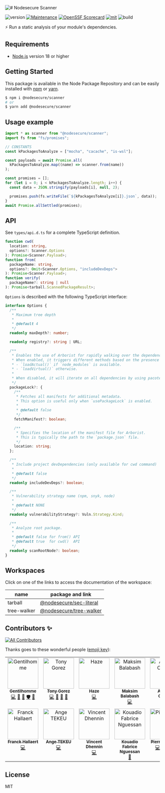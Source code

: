 <img align="center" alt="# Nodesecure Scanner" src="https://user-images.githubusercontent.com/4438263/226018084-113c49e6-6c69-4baa-8f84-87e6d695be6d.jpg">

![version](https://img.shields.io/badge/dynamic/json.svg?style=for-the-badge&url=https://raw.githubusercontent.com/NodeSecure/scanner/master/package.json&query=$.version&label=Version)
[![Maintenance](https://img.shields.io/badge/Maintained%3F-yes-green.svg?style=for-the-badge)](https://github.com/NodeSecure/scanner/graphs/commit-activity)
[![OpenSSF
Scorecard](https://api.securityscorecards.dev/projects/github.com/NodeSecure/scanner/badge?style=for-the-badge)](https://api.securityscorecards.dev/projects/github.com/NodeSecure/scanner)
[![mit](https://img.shields.io/github/license/NodeSecure/scanner.svg?style=for-the-badge)](https://github.com/NodeSecure/scanner/blob/master/LICENSE)
![build](https://img.shields.io/github/actions/workflow/status/NodeSecure/scanner/node.js.yml?style=for-the-badge)

⚡️ Run a static analysis of your module's dependencies.

## Requirements

- [Node.js](https://nodejs.org/en/) version 18 or higher

## Getting Started

This package is available in the Node Package Repository and can be easily installed with [npm](https://docs.npmjs.com/getting-started/what-is-npm) or [yarn](https://yarnpkg.com).

```bash
$ npm i @nodesecure/scanner
# or
$ yarn add @nodesecure/scanner
```

## Usage example

```js
import * as scanner from "@nodesecure/scanner";
import fs from "fs/promises";

// CONSTANTS
const kPackagesToAnalyze = ["mocha", "cacache", "is-wsl"];

const payloads = await Promise.all(
  kPackagesToAnalyze.map((name) => scanner.from(name))
);

const promises = [];
for (let i = 0; i < kPackagesToAnalyze.length; i++) {
  const data = JSON.stringify(payloads[i], null, 2);

  promises.push(fs.writeFile(`${kPackagesToAnalyze[i]}.json`, data));
}
await Promise.allSettled(promises);
```

## API

See `types/api.d.ts` for a complete TypeScript definition.

```ts
function cwd(
  location: string,
  options?: Scanner.Options
): Promise<Scanner.Payload>;
function from(
  packageName: string,
  options?: Omit<Scanner.Options, "includeDevDeps">
): Promise<Scanner.Payload>;
function verify(
  packageName?: string | null
): Promise<tarball.ScannedPackageResult>;
```

`Options` is described with the following TypeScript interface:

```ts
interface Options {
  /**
   * Maximum tree depth
   *
   * @default 4
   */
  readonly maxDepth?: number;

  readonly registry?: string | URL;

  /**
   * Enables the use of Arborist for rapidly walking over the dependency tree.
   * When enabled, it triggers different methods based on the presence of `node_modules`:
   * - `loadActual()` if `node_modules` is available.
   * - `loadVirtual()` otherwise.
   *
   * When disabled, it will iterate on all dependencies by using pacote
   */
  packageLock?: {
    /**
     * Fetches all manifests for additional metadata.
     * This option is useful only when `usePackageLock` is enabled.
     *
     * @default false
     */
    fetchManifest?: boolean;

    /**
     * Specifies the location of the manifest file for Arborist.
     * This is typically the path to the `package.json` file.
     */
    location: string;
  };

  /**
   * Include project devDependencies (only available for cwd command)
   *
   * @default false
   */
  readonly includeDevDeps?: boolean;

  /**
   * Vulnerability strategy name (npm, snyk, node)
   *
   * @default NONE
   */
  readonly vulnerabilityStrategy?: Vuln.Strategy.Kind;

  /**
   * Analyze root package.
   *
   * @default false for from() API
   * @default true  for cwd()  API
   */
  readonly scanRootNode?: boolean;
}
```

## Workspaces

Click on one of the links to access the documentation of the workspace:

| name | package and link |
| --- | --- |
| tarball | [@nodesecure/sec-literal](./workspaces/tarball) |
| tree-walker | [@nodesecure/tree-walker](./workspaces/tree-walker) |

## Contributors ✨

<!-- ALL-CONTRIBUTORS-BADGE:START - Do not remove or modify this section -->
[![All Contributors](https://img.shields.io/badge/all_contributors-13-orange.svg?style=flat-square)](#contributors-)
<!-- ALL-CONTRIBUTORS-BADGE:END -->

Thanks goes to these wonderful people ([emoji key](https://allcontributors.org/docs/en/emoji-key)):

<!-- ALL-CONTRIBUTORS-LIST:START - Do not remove or modify this section -->
<!-- prettier-ignore-start -->
<!-- markdownlint-disable -->
<table>
  <tbody>
    <tr>
      <td align="center" valign="top" width="14.28%"><a href="https://www.linkedin.com/in/thomas-gentilhomme/"><img src="https://avatars.githubusercontent.com/u/4438263?v=4?s=100" width="100px;" alt="Gentilhomme"/><br /><sub><b>Gentilhomme</b></sub></a><br /><a href="https://github.com/NodeSecure/scanner/commits?author=fraxken" title="Code">💻</a> <a href="https://github.com/NodeSecure/scanner/commits?author=fraxken" title="Documentation">📖</a> <a href="https://github.com/NodeSecure/scanner/pulls?q=is%3Apr+reviewed-by%3Afraxken" title="Reviewed Pull Requests">👀</a> <a href="#security-fraxken" title="Security">🛡️</a> <a href="https://github.com/NodeSecure/scanner/issues?q=author%3Afraxken" title="Bug reports">🐛</a></td>
      <td align="center" valign="top" width="14.28%"><a href="http://tonygo.dev"><img src="https://avatars.githubusercontent.com/u/22824417?v=4?s=100" width="100px;" alt="Tony Gorez"/><br /><sub><b>Tony Gorez</b></sub></a><br /><a href="https://github.com/NodeSecure/scanner/commits?author=tony-go" title="Code">💻</a> <a href="https://github.com/NodeSecure/scanner/commits?author=tony-go" title="Documentation">📖</a> <a href="https://github.com/NodeSecure/scanner/pulls?q=is%3Apr+reviewed-by%3Atony-go" title="Reviewed Pull Requests">👀</a> <a href="https://github.com/NodeSecure/scanner/issues?q=author%3Atony-go" title="Bug reports">🐛</a></td>
      <td align="center" valign="top" width="14.28%"><a href="https://mickaelcroquet.fr"><img src="https://avatars.githubusercontent.com/u/23740372?v=4?s=100" width="100px;" alt="Haze"/><br /><sub><b>Haze</b></sub></a><br /><a href="https://github.com/NodeSecure/scanner/commits?author=CroquetMickael" title="Code">💻</a></td>
      <td align="center" valign="top" width="14.28%"><a href="https://github.com/mbalabash"><img src="https://avatars.githubusercontent.com/u/16868922?v=4?s=100" width="100px;" alt="Maksim Balabash"/><br /><sub><b>Maksim Balabash</b></sub></a><br /><a href="https://github.com/NodeSecure/scanner/commits?author=mbalabash" title="Code">💻</a></td>
      <td align="center" valign="top" width="14.28%"><a href="https://dev.to/antoinecoulon"><img src="https://avatars.githubusercontent.com/u/43391199?v=4?s=100" width="100px;" alt="Antoine Coulon"/><br /><sub><b>Antoine Coulon</b></sub></a><br /><a href="https://github.com/NodeSecure/scanner/commits?author=antoine-coulon" title="Code">💻</a> <a href="#security-antoine-coulon" title="Security">🛡️</a></td>
      <td align="center" valign="top" width="14.28%"><a href="https://www.linkedin.com/in/nicolas-hallaert/"><img src="https://avatars.githubusercontent.com/u/39910164?v=4?s=100" width="100px;" alt="Nicolas Hallaert"/><br /><sub><b>Nicolas Hallaert</b></sub></a><br /><a href="https://github.com/NodeSecure/scanner/commits?author=Rossb0b" title="Code">💻</a></td>
      <td align="center" valign="top" width="14.28%"><a href="http://sofiand.github.io/portfolio-client/"><img src="https://avatars.githubusercontent.com/u/39944043?v=4?s=100" width="100px;" alt="Yefis"/><br /><sub><b>Yefis</b></sub></a><br /><a href="https://github.com/NodeSecure/scanner/commits?author=SofianD" title="Code">💻</a></td>
    </tr>
    <tr>
      <td align="center" valign="top" width="14.28%"><a href="https://www.linkedin.com/in/franck-hallaert/"><img src="https://avatars.githubusercontent.com/u/110826655?v=4?s=100" width="100px;" alt="Franck Hallaert"/><br /><sub><b>Franck Hallaert</b></sub></a><br /><a href="https://github.com/NodeSecure/scanner/commits?author=Aekk0" title="Code">💻</a></td>
      <td align="center" valign="top" width="14.28%"><a href="https://www.linkedin.com/in/ange-tekeu-a155811b4/"><img src="https://avatars.githubusercontent.com/u/35274201?v=4?s=100" width="100px;" alt="Ange TEKEU"/><br /><sub><b>Ange TEKEU</b></sub></a><br /><a href="https://github.com/NodeSecure/scanner/commits?author=tekeuange23" title="Code">💻</a></td>
      <td align="center" valign="top" width="14.28%"><a href="https://github.com/Kawacrepe"><img src="https://avatars.githubusercontent.com/u/40260517?v=4?s=100" width="100px;" alt="Vincent Dhennin"/><br /><sub><b>Vincent Dhennin</b></sub></a><br /><a href="https://github.com/NodeSecure/scanner/commits?author=Kawacrepe" title="Code">💻</a></td>
      <td align="center" valign="top" width="14.28%"><a href="https://github.com/fabnguess"><img src="https://avatars.githubusercontent.com/u/72697416?v=4?s=100" width="100px;" alt="Kouadio Fabrice Nguessan"/><br /><sub><b>Kouadio Fabrice Nguessan</b></sub></a><br /><a href="#maintenance-fabnguess" title="Maintenance">🚧</a></td>
      <td align="center" valign="top" width="14.28%"><a href="https://github.com/PierreDemailly"><img src="https://avatars.githubusercontent.com/u/39910767?v=4?s=100" width="100px;" alt="PierreDemailly"/><br /><sub><b>PierreDemailly</b></sub></a><br /><a href="https://github.com/NodeSecure/scanner/commits?author=PierreDemailly" title="Code">💻</a> <a href="https://github.com/NodeSecure/scanner/pulls?q=is%3Apr+reviewed-by%3APierreDemailly" title="Reviewed Pull Requests">👀</a> <a href="https://github.com/NodeSecure/scanner/issues?q=author%3APierreDemailly" title="Bug reports">🐛</a> <a href="https://github.com/NodeSecure/scanner/commits?author=PierreDemailly" title="Tests">⚠️</a></td>
      <td align="center" valign="top" width="14.28%"><a href="https://github.com/kishore881"><img src="https://avatars.githubusercontent.com/u/49707819?v=4?s=100" width="100px;" alt="Kishore"/><br /><sub><b>Kishore</b></sub></a><br /><a href="https://github.com/NodeSecure/scanner/commits?author=kishore881" title="Code">💻</a></td>
    </tr>
  </tbody>
</table>

<!-- markdownlint-restore -->
<!-- prettier-ignore-end -->

<!-- ALL-CONTRIBUTORS-LIST:END -->

## License

MIT
